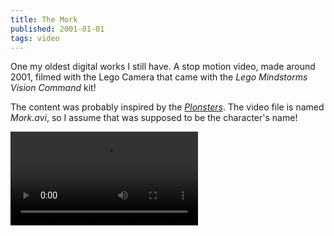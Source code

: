 ```yaml
---
title: The Mork
published: 2001-01-01
tags: video
---
```


One my oldest digital works I still have. A stop motion video, made around 2001, filmed with the Lego Camera that came with the *Lego Mindstorms Vision Command* kit!

The content was probably inspired by the [*Plonsters*](https://www.youtube.com/results?search_query=plonsters). The video file is named *Mork.avi*, so I assume that was supposed to be the character's name!

<video controls src="mork.webm"></video>
